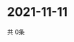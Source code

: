 # 2021-11-11
  共 0条

  <!-- BEGIN -->
  <!-- 最后更新时间Thu Nov 11 2021 10:03:27 GMT+0000 (Coordinated Universal Time) -->
  
  <!-- END -->
  
  